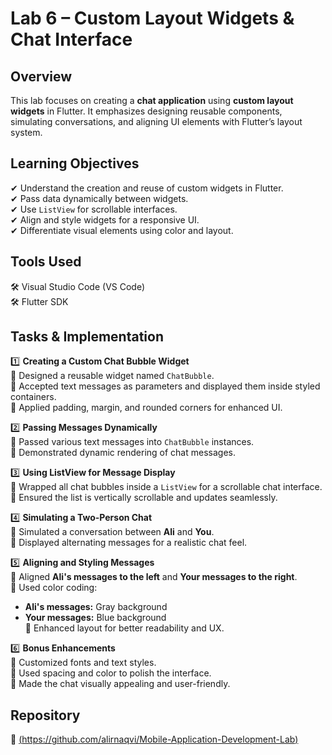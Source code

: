 # Lab 6 – Custom Layout Widgets & Chat Interface

## Overview
This lab focuses on creating a **chat application** using **custom layout widgets** in Flutter. It emphasizes designing reusable components, simulating conversations, and aligning UI elements with Flutter’s layout system.

## Learning Objectives  
✔ Understand the creation and reuse of custom widgets in Flutter.  
✔ Pass data dynamically between widgets.  
✔ Use `ListView` for scrollable interfaces.  
✔ Align and style widgets for a responsive UI.  
✔ Differentiate visual elements using color and layout.

## Tools Used  
🛠 Visual Studio Code (VS Code)  
🛠 Flutter SDK

## Tasks & Implementation

1️⃣ **Creating a Custom Chat Bubble Widget**  
🔹 Designed a reusable widget named `ChatBubble`.  
🔹 Accepted text messages as parameters and displayed them inside styled containers.  
🔹 Applied padding, margin, and rounded corners for enhanced UI.

2️⃣ **Passing Messages Dynamically**  
🔹 Passed various text messages into `ChatBubble` instances.  
🔹 Demonstrated dynamic rendering of chat messages.

3️⃣ **Using ListView for Message Display**  
🔹 Wrapped all chat bubbles inside a `ListView` for a scrollable chat interface.  
🔹 Ensured the list is vertically scrollable and updates seamlessly.

4️⃣ **Simulating a Two-Person Chat**  
🔹 Simulated a conversation between **Ali** and **You**.  
🔹 Displayed alternating messages for a realistic chat feel.

5️⃣ **Aligning and Styling Messages**  
🔹 Aligned **Ali's messages to the left** and **Your messages to the right**.  
🔹 Used color coding:  
   - **Ali's messages:** Gray background  
   - **Your messages:** Blue background  
🔹 Enhanced layout for better readability and UX.

6️⃣ **Bonus Enhancements**  
🔹 Customized fonts and text styles.  
🔹 Used spacing and color to polish the interface.  
🔹 Made the chat visually appealing and user-friendly.

## Repository  
📂 [(https://github.com/alirnaqvi/Mobile-Application-Development-Lab)](https://github.com/alirnaqvi/Mobile-Application-Development-Lab/tree/main/Lab%20%23%2006)
